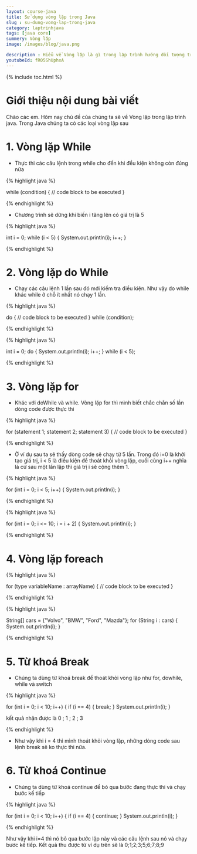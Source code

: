 ```yaml
---
layout: course-java
title: Sử dụng vòng lặp trong Java
slug : su-dung-vong-lap-trong-java
category: laptrinhjava
tags: [java core]
summery: Vòng lặp  
image: /images/blog/java.png

description : Hiểu về Vòng lặp là gì trong lập trình hướng đối tượng trong lập trình? Giải thích các khái niệm về Vòng lặp trong lập trình hướng đối tượng. Lợi ích của việc sử dụng Vòng lặp lập trình hướng đối tượng trong lập trình.
youtubeId: fR05ShUphxA
---
```


{% include toc.html %}

# **Giới thiệu nội dung bài viết**

Chào các em. Hôm nay chủ đề của chúng ta sẽ về Vòng lặp trong lập trình java. Trong Java chúng ta có các loại vòng lặp sau

# **1. Vòng lặp While**

- Thực thi các câu lệnh trong while cho đến khi đều kiện không còn đúng nữa 

{% highlight java  %}

while (condition) {
  // code block to be executed
}

{% endhighlight %}

- Chương trình sẽ dừng khi biến i tăng lên có giá trị là 5

{% highlight java  %}

int i = 0;
while (i < 5) {
  System.out.println(i);
  i++;
}


{% endhighlight %}

# **2. Vòng lặp do While**

- Chạy các câu lệnh 1 lần sau đó mới kiểm tra điều kiện. Như vậy do while khác while ở chỗ ít nhất nó chạy 1 lần.

{% highlight java  %}

do {
  // code block to be executed
}
while (condition);

{% endhighlight %}

{% highlight java  %}

int i = 0;
do {
  System.out.println(i);
  i++;
}
while (i < 5);

{% endhighlight %}

# **3. Vòng lặp for**

- Khác với doWhile và while. Vòng lặp for thì mình biết chắc chắn số lần dòng code được thực thi

{% highlight java  %}

for (statement 1; statement 2; statement 3) {
  // code block to be executed
 }

{% endhighlight %}

- Ở ví dụ sau ta sẽ thấy dòng code sẽ chạy từ 5 lần. Trong đó i=0 là khởi tạo giá trị, i < 5 là điều kiện để thoát khỏi vòng lặp, cuối cùng i++ nghĩa là cứ sau một lần lặp thì giá trị i sẽ cộng thêm 1.

{% highlight java  %}

for (int i = 0; i < 5; i++) {
  System.out.println(i);
}

{% endhighlight %}

{% highlight java  %}

for (int i = 0; i <= 10; i = i + 2) {
  System.out.println(i);
}

{% endhighlight %}


# **4. Vòng lặp foreach**

{% highlight java  %}

for (type variableName : arrayName) {
  // code block to be executed
}

{% endhighlight %}

{% highlight java  %}

String[] cars = {"Volvo", "BMW", "Ford", "Mazda"};
for (String i : cars) {
  System.out.println(i);
}

{% endhighlight %}


# **5. Từ khoá Break**

- Chúng ta dùng từ khoá break để thoát khỏi vòng lặp như for, dowhile, while và switch


{% highlight java  %}

for (int i = 0; i < 10; i++) {
  if (i == 4) {
    break;
  }
  System.out.println(i);
}

kết quả nhận được là 0 ; 1 ; 2 ; 3

{% endhighlight %}

- Như vậy khi i = 4 thì mình thoát khỏi vòng lặp, những dòng code sau lệnh break sẽ ko thực thi nữa.

# **6. Từ khoá Continue**

- Chúng ta dùng từ khoá continue để bỏ qua bước đang thực thi và chạy bước kế tiếp

{% highlight java  %}

for (int i = 0; i < 10; i++) {
  if (i == 4) {
    continue;
  }
  System.out.println(i);
}

{% endhighlight %}

Như vậy khi i=4 thì nó bỏ qua bước lặp này và các câu lệnh sau nó và chạy bươc kế tiếp. Kết quả thu được từ ví dụ trên sẽ là 0;1;2;3;5;6;7;8;9











